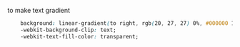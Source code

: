 to make text gradient

```css
    background: linear-gradient(to right, rgb(20, 27, 27) 0%, #000000 100%);
    -webkit-background-clip: text;
    -webkit-text-fill-color: transparent;
```